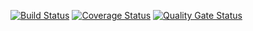 [![Build Status](https://travis-ci.org/blazinghorizon/test-task2.svg?branch=master)](https://travis-ci.org/blazinghorizon/test-task2)
[![Coverage Status](https://coveralls.io/repos/github/blazinghorizon/test-task2/badge.svg?branch=master)](https://coveralls.io/github/blazinghorizon/test-task2?branch=master)
[![Quality Gate Status](https://sonarcloud.io/api/project_badges/measure?project=blazinghorizon_test-task2&metric=alert_status)](https://sonarcloud.io/dashboard?id=blazinghorizon_test-task2)
